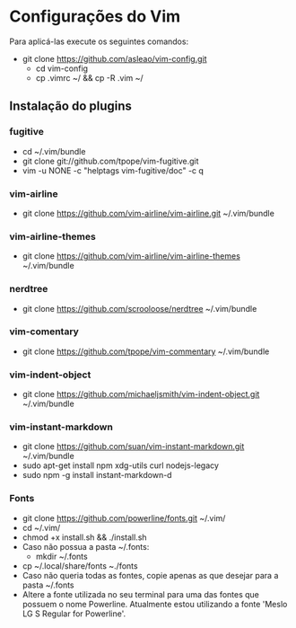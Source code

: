 # Configurações do Vim

Para aplicá-las execute os seguintes comandos:

* git clone https://github.com/asleao/vim-config.git
    * cd vim-config
    * cp .vimrc ~/ && cp -R .vim ~/

## Instalação do plugins

### fugitive

* cd ~/.vim/bundle
* git clone git://github.com/tpope/vim-fugitive.git
* vim -u NONE -c "helptags vim-fugitive/doc" -c q

### vim-airline

* git clone https://github.com/vim-airline/vim-airline.git ~/.vim/bundle

### vim-airline-themes

* git clone https://github.com/vim-airline/vim-airline-themes ~/.vim/bundle

### nerdtree 

* git clone https://github.com/scrooloose/nerdtree ~/.vim/bundle


### vim-comentary 

* git clone https://github.com/tpope/vim-commentary ~/.vim/bundle

### vim-indent-object 

* git clone https://github.com/michaeljsmith/vim-indent-object.git ~/.vim/bundle


### vim-instant-markdown

* git clone https://github.com/suan/vim-instant-markdown.git ~/.vim/bundle
* sudo apt-get install npm xdg-utils curl nodejs-legacy
* sudo npm -g install instant-markdown-d

### Fonts
 
* git clone https://github.com/powerline/fonts.git ~/.vim/
* cd ~/.vim/
* chmod +x install.sh && ./install.sh
* Caso não possua a pasta ~/.fonts:
    * mkdir ~/.fonts
* cp ~/.local/share/fonts ~./fonts
* Caso não queria todas as fontes, copie apenas as que desejar para a pasta ~/.fonts
* Altere a fonte utilizada no seu terminal para uma das fontes que possuem
 o nome Powerline. Atualmente estou utilizando a fonte 'Meslo LG S Regular for Powerline'.
